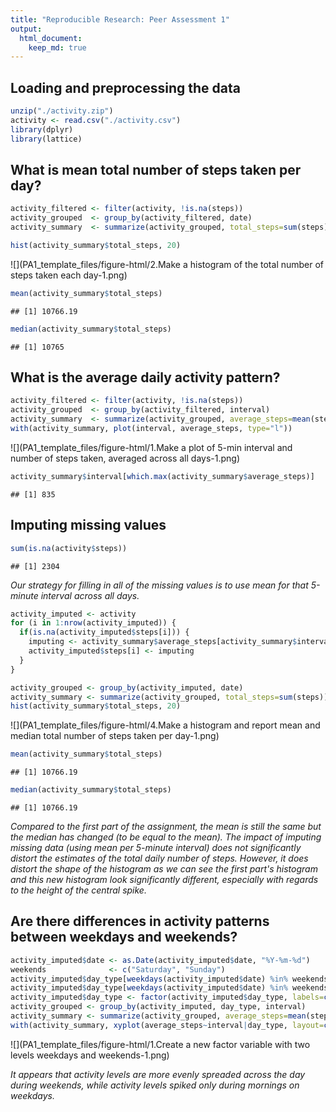 ```yaml
---
title: "Reproducible Research: Peer Assessment 1"
output: 
  html_document:
    keep_md: true
---
```


## Loading and preprocessing the data


```r
unzip("./activity.zip")
activity <- read.csv("./activity.csv")
library(dplyr)
library(lattice)
```

## What is mean total number of steps taken per day?


```r
activity_filtered <- filter(activity, !is.na(steps))
activity_grouped  <- group_by(activity_filtered, date)
activity_summary  <- summarize(activity_grouped, total_steps=sum(steps))
```


```r
hist(activity_summary$total_steps, 20)
```

![](PA1_template_files/figure-html/2.Make a histogram of the total number of steps taken each day-1.png)<!-- -->


```r
mean(activity_summary$total_steps)
```

```
## [1] 10766.19
```

```r
median(activity_summary$total_steps)
```

```
## [1] 10765
```

## What is the average daily activity pattern?


```r
activity_filtered <- filter(activity, !is.na(steps))
activity_grouped  <- group_by(activity_filtered, interval)
activity_summary  <- summarize(activity_grouped, average_steps=mean(steps))
with(activity_summary, plot(interval, average_steps, type="l"))
```

![](PA1_template_files/figure-html/1.Make a plot of 5-min interval and number of steps taken, averaged across all days-1.png)<!-- -->


```r
activity_summary$interval[which.max(activity_summary$average_steps)]
```

```
## [1] 835
```

## Imputing missing values


```r
sum(is.na(activity$steps))
```

```
## [1] 2304
```

*Our strategy for filling in all of the missing values is to use mean for that 5-minute interval across all days.*


```r
activity_imputed <- activity
for (i in 1:nrow(activity_imputed)) {
  if(is.na(activity_imputed$steps[i])) {
    imputing <- activity_summary$average_steps[activity_summary$interval==activity_imputed$interval[i]]
    activity_imputed$steps[i] <- imputing
  }
}
```


```r
activity_grouped <- group_by(activity_imputed, date)
activity_summary <- summarize(activity_grouped, total_steps=sum(steps))
hist(activity_summary$total_steps, 20)
```

![](PA1_template_files/figure-html/4.Make a histogram and report mean and median total number of steps taken per day-1.png)<!-- -->

```r
mean(activity_summary$total_steps)
```

```
## [1] 10766.19
```

```r
median(activity_summary$total_steps)
```

```
## [1] 10766.19
```

*Compared to the first part of the assignment, the mean is still the same but the median has changed (to be equal to the mean). The impact of imputing missing data (using mean per 5-minute interval) does not significantly distort the estimates of the total daily number of steps. However, it does distort the shape of the histogram as we can see the first part's histogram and this new histogram look significantly different, especially with regards to the height of the central spike.*

## Are there differences in activity patterns between weekdays and weekends?


```r
activity_imputed$date <- as.Date(activity_imputed$date, "%Y-%m-%d")
weekends              <- c("Saturday", "Sunday")
activity_imputed$day_type[weekdays(activity_imputed$date) %in% weekends == FALSE] <- 0
activity_imputed$day_type[weekdays(activity_imputed$date) %in% weekends == TRUE]  <- 1
activity_imputed$day_type <- factor(activity_imputed$day_type, labels=c("weekday","weekend"))
activity_grouped <- group_by(activity_imputed, day_type, interval)
activity_summary <- summarize(activity_grouped, average_steps=mean(steps))
with(activity_summary, xyplot(average_steps~interval|day_type, layout=c(1,2), type="l"))
```

![](PA1_template_files/figure-html/1.Create a new factor variable with two levels weekdays and weekends-1.png)<!-- -->

*It appears that activity levels are more evenly spreaded across the day during weekends, while activity levels spiked only during mornings on weekdays.*
